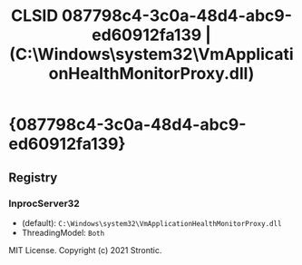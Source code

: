 ﻿---
title: "CLSID 087798c4-3c0a-48d4-abc9-ed60912fa139 | (C:\\Windows\\system32\\VmApplicationHealthMonitorProxy.dll)"
excerpt: What is COM-Object CLSID 087798c4-3c0a-48d4-abc9-ed60912fa139?
---

# {087798c4-3c0a-48d4-abc9-ed60912fa139}


## Registry


### InprocServer32

* (default): `C:\Windows\system32\VmApplicationHealthMonitorProxy.dll`
* ThreadingModel: `Both`

MIT License. Copyright (c) 2021 Strontic.


